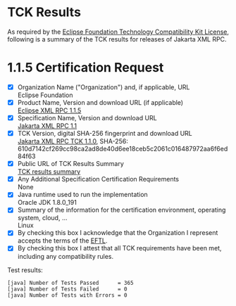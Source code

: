 TCK Results
===========

As required by the
[Eclipse Foundation Technology Compatibility Kit License](https://www.eclipse.org/legal/tck.php),
following is a summary of the TCK results for releases of Jakarta XML RPC.

# 1.1.5 Certification Request

- [x] Organization Name ("Organization") and, if applicable, URL\
  Eclipse Foundation
- [x] Product Name, Version and download URL (if applicable)\
  [Eclipse XML RPC 1.1.5](../index.html)
- [x] Specification Name, Version and download URL\
   [Jakarta XML RPC 1.1](https://jakarta.ee/specifications/xml-rpc/1.1/)
- [x] TCK Version, digital SHA-256 fingerprint and download URL\
  [Jakarta XML RPC TCK 1.1.0](http://download.eclipse.org/ee4j/jakartaee-tck/jakartaee8-eftl/promoted/eclipse-xml-rpc-tck-1.1.0.zip), SHA-256: 610d7142cf269cc98ca2ad8de40d6ee18ceb5c2061c016487972aa6f6ed84f63
- [x] Public URL of TCK Results Summary\
  [TCK results summary](jakarta_xml_rpc_1_1.html)
- [x] Any Additional Specification Certification Requirements\
  None
- [x] Java runtime used to run the implementation\
  Oracle JDK 1.8.0_191
- [x] Summary of the information for the certification environment, operating system, cloud, ...\
  Linux
- [x] By checking this box I acknowledge that the Organization I represent accepts the terms of the [EFTL](https://www.eclipse.org/legal/tck.php).
- [x] By checking this box I attest that all TCK requirements have been met, including any compatibility rules.

Test results:

```
[java] Number of Tests Passed      = 365
[java] Number of Tests Failed      = 0
[java] Number of Tests with Errors = 0
```

